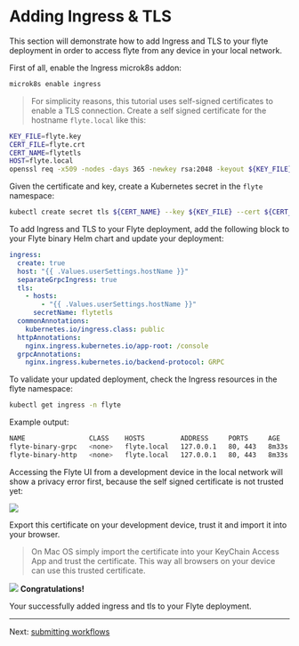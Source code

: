 # Adding Ingress & TLS

This section will demonstrate how to add Ingress and TLS to your flyte deployment in order to access flyte from any device in your local network.

First of all, enable the Ingress microk8s addon:

```bash
microk8s enable ingress
```

> For simplicity reasons, this tutorial uses self-signed certificates to enable a TLS connection.
> Create a self signed certificate for the hostname `flyte.local` like this:

```bash
KEY_FILE=flyte.key
CERT_FILE=flyte.crt
CERT_NAME=flytetls
HOST=flyte.local
openssl req -x509 -nodes -days 365 -newkey rsa:2048 -keyout ${KEY_FILE} -out ${CERT_FILE} -subj "/CN=${HOST}/O=${HOST}" -addext "subjectAltName = DNS:${HOST}"
```

Given the certificate and key, create a Kubernetes secret in the `flyte` namespace:

```bash
kubectl create secret tls ${CERT_NAME} --key ${KEY_FILE} --cert ${CERT_FILE} -n flyte
```

To add Ingress and TLS to your Flyte deployment, add the following block to your Flyte binary Helm chart and update your deployment:

```yaml
ingress:
  create: true
  host: "{{ .Values.userSettings.hostName }}"
  separateGrpcIngress: true
  tls:
    - hosts:
        - "{{ .Values.userSettings.hostName }}"
      secretName: flytetls
  commonAnnotations:
    kubernetes.io/ingress.class: public
  httpAnnotations:
    nginx.ingress.kubernetes.io/app-root: /console
  grpcAnnotations:
    nginx.ingress.kubernetes.io/backend-protocol: GRPC
```

To validate your updated deployment, check the Ingress resources in the flyte namespace:

```bash
kubectl get ingress -n flyte
```

Example output:

```bash
NAME                CLASS    HOSTS         ADDRESS     PORTS     AGE
flyte-binary-grpc   <none>   flyte.local   127.0.0.1   80, 443   8m33s
flyte-binary-http   <none>   flyte.local   127.0.0.1   80, 443   8m33s
```

Accessing the Flyte UI from a development device in the local network will show a privacy error first, because the self signed certificate is not trusted yet:

![](../../images/microk8s-insecure-local-flyte-ui.png)

Export this certificate on your development device, trust it and import it into your browser.

> On Mac OS simply import the certificate into your KeyChain Access App and trust the certificate. This way all browsers on your device can use this trusted certificate.

![](../../images/microk8s-secure-local-flyte-ui.png)
**Congratulations!**

Your successfully added ingress and tls to your Flyte deployment.

---

Next: [submitting workflows](06-submitting-workflows.md)
